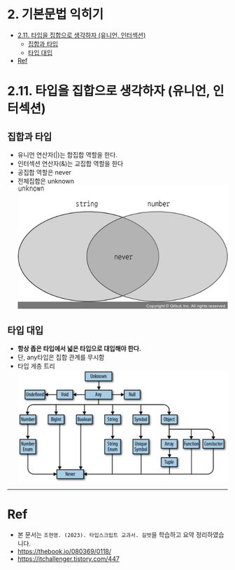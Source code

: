 # 2. 기본문법 익히기 <!-- omit in toc -->

- [2.11. 타입을 집합으로 생각하자 (유니언, 인터섹션)](#211-타입을-집합으로-생각하자-유니언-인터섹션)
  - [집합과 타입](#집합과-타입)
  - [타입 대입](#타입-대입)
- [Ref](#ref)

# 2.11. 타입을 집합으로 생각하자 (유니언, 인터섹션)

## 집합과 타입

- 유니언 연산자(|)는 합집합 역할을 한다.
- 인터섹션 연산자(&)는 교집합 역할을 한다
- 공집합 역할은 never
- 전체집합은 unknown
  [![타입집합](/1주차/최인애/img/type-set.jpg)](https://thebook.io/080369/0118/)

## 타입 대입

- **항상 좁은 타입에서 넓은 타입으로 대입해야 한다.**
- 단, any타입은 집합 관계를 무시함
- 타입 게층 트리
  [![타입계층트리](/1주차/최인애/img/type-tree.png)](https://itchallenger.tistory.com/447)

---

# Ref

- 본 문서는 `조현영. (2023). 타입스크립트 교과서. 길벗`을 학습하고 요약 정리하였습니다.
- https://thebook.io/080369/0118/
- https://itchallenger.tistory.com/447
